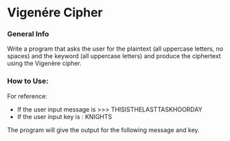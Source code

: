 # Vigenére Cipher

### General Info

Write a program that asks the user for the plaintext 
(all uppercase letters, no spaces) and the keyword (all uppercase letters) 
and produce the ciphertext using the Vigenère cipher. 

### How to Use:

For reference: 

* If the user input message is >>> THISISTHELASTTASKHOORDAY
* If the user input key is : KNIGHTS

The program will give the output for the following message and key.



